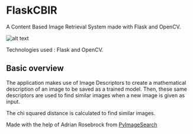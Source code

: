 # FlaskCBIR

A Content Based Image Retrieval System made with Flask and OpenCV.

![alt text](https://i.imgur.com/OgjxXez.jpg)

Technologies used : Flask and OpenCV.

## Basic overview

The application makes use of Image Descriptors to create a mathematical description of an image to be saved as a trained model.
Then, these same descriptors are used to find similar images when a new image is given as input.

The chi squared distance is calculated to find similar images.

Made with the help of Adrian Rosebrock from [PyImageSearch](https://www.pyimagesearch.com)
